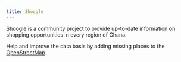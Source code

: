 ```yaml
---
title: Shoogle
---
```


Shoogle is a community project to provide up-to-date information on shopping opportunities in every region of Ghana.

Help and improve the data basis by adding missing places to the [OpenStreetMap](https://www.openstreetmap.org/).

